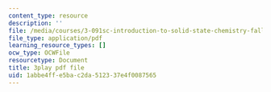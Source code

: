 ```yaml
---
content_type: resource
description: ''
file: /media/courses/3-091sc-introduction-to-solid-state-chemistry-fall-2010/1abbe4ffe5bac2da512337e4f0087565_giPLtjL0Mnc.pdf
file_type: application/pdf
learning_resource_types: []
ocw_type: OCWFile
resourcetype: Document
title: 3play pdf file
uid: 1abbe4ff-e5ba-c2da-5123-37e4f0087565
---
```

